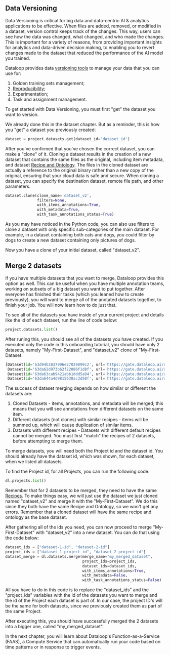 ## Data Versioning
Data Versioning is critical for big data and data-centric AI & analytics applications to be effective. When files are added, removed, or modified in a dataset, version control keeps track of the changes. This way, users can see how the data was changed, what changed, and who made the changes. This is important for a variety of reasons, from providing important insights for analytics and data-driven decision making, to enabling you to revert changes made to the dataset that reduced the performance of the AI model you trained.

Dataloop provides data [versioning tools](https://dataloop.ai/docs/clone-merge-dataset?highlight=clone) to manage your data that you can use for:
1. Golden training sets management;
2. [Reproducibility](https://en.wikipedia.org/wiki/Reproducibility);
3. Experimentation;
4. Task and assignment management.

To get started with Data Versioning, you must first "get" the dataset you want to version.

We already done this in the dataset chapter. But as a reminder, this is how you "get" a dataset you previously created:

```python
dataset = project.datasets.get(dataset_id='dataset_id')
```
After you've confirmed that you've chosen the correct dataset, you can make a "clone" of it. Cloning a dataset results in the creation of a new dataset that contains the same files as the original, including item metadata, and dataset [Recipe and Ontology](https://dataloop.ai/docs/ontology). The files in the cloned dataset are actually a reference to the original binary rather than a new copy of the original, ensuring that your cloud data is safe and secure. When cloning a dataset, you can specify the destination dataset, remote file path, and other parameters.

```python
dataset.clone(clone_name='dataset_v2',
              filters=None,
              with_items_annotations=True,
              with_metadata=True,
              with_task_annotations_status=True)
```
As you may have noticed in the Python code, you can also use filters to clone a dataset with only specific sub-categories of the main dataset. For example, in a dataset containing both cats and dogs, you could filter by dogs to create a new dataset containing only pictures of dogs.

Now you have a clone of your initial dataset, called "dataset_v2".

## Merge 2 datasets

If you have multiple datasets that you want to merge, Dataloop provides this option as well. This can be useful when you have multiple annotation teams, working on subsets of a big dataset you want to put together. After everyone has finished their tasks (which you leaned how to create previously), you will want to merge all of the anotated datasets together, to finish your job. You will now learn how to do just that.

 To see all of the datasets you have inside of your current project and details like the id of each dataset, run the line of code below:
```python
project.datasets.list()
```
After runing this, you should see all of the datasets you have created. If you executed only the code in this onboarding tutorial, you should have  only 2 datasets, namely "My-First-Dataset", and "dataset_v2" clone of "My-First-Dataset. 
```python
[Dataset(id='63d94b3837906e27029899c2', url='https://gate.dataloop.ai/api/v1/datasets/63d94b3837906e27029899c2', name='Binaries', creator='inbal@dataloop.ai', items_count=1, expiration_options=None, index_driver='v1', created_at='2023-01-31T17:09:12.776Z'),
 Dataset(id='63da62d973b62f22086f1d8f', url='https://gate.dataloop.ai/api/v1/datasets/63da62d973b62f22086f1d8f', name='My-First-Dataset', creator='myfuncont@gmail.com', items_count=1, expiration_options=None, index_driver='v1', created_at='2023-02-01T13:02:17.250Z'),
 Dataset(id='63da63cab9421abb1ddd5a94', url='https://gate.dataloop.ai/api/v1/datasets/63da63cab9421abb1ddd5a94', name='dataset_v2', creator='myfuncont@gmail.com', items_count=1, expiration_options=None, index_driver='v1', created_at='2023-02-01T13:06:18.801Z'),
 Dataset(id='63da644a4d9815630ac3d50f', url='https://gate.dataloop.ai/api/v1/datasets/63da644a4d9815630ac3d50f', name='First_second_merged_dataset', creator='myfuncont@gmail.com', items_count=1, expiration_options=None, index_driver='v1', created_at='2023-02-01T13:08:26.592Z')]
```

The success of dataset merging depends on how similar or different the datasets are:
1. Cloned Datasets - items, annotations, and metadata will be merged; this means that you will see annotations from different datasets on the same item.
2. Different datasets (not clones) with similar recipes - items will be summed up, which will cause duplication of similar items.
3. Datasets with different recipes - Datasets with different default recipes cannot be merged. You must first "match" the recipes of 2 datasets, before attempting to merge them.

To merge datasets, you will need both the Project id and the dataset id. You should already have the dataset id, which was shown, for each dataset, when we listed all datasets.

To find the Project id, for all Projects, you can run the following code:
```python
dl.projects.list()
```
Remember that for 2 datasets to be merged, they need to have the same [Recipes](https://dataloop.ai/docs/ontology). To make things easy, we will just use the dataset we just cloned named "dataset_v2" and merge it with the "My-First-Dataset". We do this since they both have the same Recipe and Ontology, so we won't get any errors. Remember that a cloned dataset will have the same recipe and ontology as the base dataset.

After gathering all of the ids you need, you can now proceed to merge "My-First-Dataset" with "dataset_v2" into a new dataset. You can do that using the code below:
```python
dataset_ids = ["dataset-1-id", "dataset-2-id"]
project_ids = ["dataset-1-project-id", "dataset-2-project-id"]
dataset_merge = dl.datasets.merge(merge_name="my_merged_dataset",
                                  project_ids=project_ids,
                                  dataset_ids=dataset_ids,
                                  with_items_annotations=True,
                                  with_metadata=False,
                                  with_task_annotations_status=False)
```
All you have to do in this code is to replace the "dataset_ids" and the "project_ids" variables with the id of the datasets you want to merge and the id of the Project each dataset is part of. In our case, the project ID's will be the same for both datasets, since we previously created them as part of the same Project.

After executing this, you should have successfully merged the 2 datasets into a bigger one, called "my_merged_dataset".

In the next chapter, you will learn about Dataloop's Function-as-a-Service (FAAS), a Compute Service that can automatically run your code based on time patterns or in response to trigger events.
